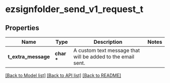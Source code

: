 # ezsignfolder_send_v1_request_t

## Properties
Name | Type | Description | Notes
------------ | ------------- | ------------- | -------------
**t_extra_message** | **char \*** | A custom text message that will be added to the email sent. | 

[[Back to Model list]](../README.md#documentation-for-models) [[Back to API list]](../README.md#documentation-for-api-endpoints) [[Back to README]](../README.md)


